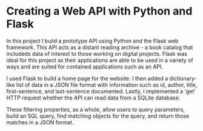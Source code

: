 # Creating a Web API with Python and Flask 

In this project I build a prototype API using Python and the Flask web framework. 
This API acts as a distant reading archive - a book catalog that includeds data
of interest to those working on digital projects. Flask was ideal for this project
as their applications are able to be used in a variety of ways and are
suited for contained applications such as an API. 

I used Flask to build a home page for the website. I then added a dictionary-like list 
of data in a JSON file format with information such as id, author, title, first-sentence,
and last-sentence documented. Lastly, I implemented a 'get' HTTP request whether the API
can read data from a SQLite database. 

These filtering properties, as a whole, allow users to query parameters, build an SQL 
query, find matching objects for the query, and return those matches in a JSON format.

